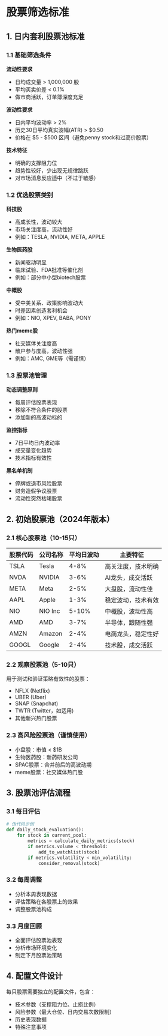 # 股票筛选标准

## 1. 日内套利股票池标准

### 1.1 基础筛选条件

**流动性要求**
- 日均成交量 > 1,000,000 股
- 平均买卖价差 < 0.1%
- 做市商活跃，订单簿深度充足

**波动性要求**
- 日内平均波动率 > 2%
- 历史30日平均真实波幅(ATR) > $0.50
- 价格在 $5 - $500 区间（避免penny stock和过高价股票）

**技术特征**
- 明确的支撑阻力位
- 趋势性较好，少出现无规律跳跃
- 对市场消息反应适中（不过于敏感）

### 1.2 优选股票类别

**科技股**
- 高成长性，波动较大
- 市场关注度高，流动性好
- 例如：TESLA, NVIDIA, META, APPLE

**生物医药股**
- 新闻驱动明显
- 临床试验、FDA批准等催化剂
- 例如：部分中小型biotech股票

**中概股**
- 受中美关系、政策影响波动大
- 时差因素创造套利机会
- 例如：NIO, XPEV, BABA, PONY

**热门meme股**
- 社交媒体关注度高
- 散户参与度高，波动性强
- 例如：AMC, GME等（需谨慎）

### 1.3 股票池管理

**动态调整原则**
- 每周评估股票表现
- 移除不符合条件的股票
- 添加新的高波动标的

**监控指标**
- 7日平均日内波动率
- 成交量变化趋势
- 技术指标有效性

**黑名单机制**
- 停牌或退市风险股票
- 财务造假争议股票
- 流动性突然枯竭股票

## 2. 初始股票池（2024年版本）

### 2.1 核心股票池（10-15只）

| 股票代码 | 公司名称 | 平均日波动 | 主要特征 |
|---------|---------|-----------|----------|
| TSLA | Tesla | 4-8% | 高关注度，技术明确 |
| NVDA | NVIDIA | 3-6% | AI龙头，成交活跃 |
| META | Meta | 2-5% | 大盘股，流动性佳 |
| AAPL | Apple | 1-3% | 稳定波动，技术有效 |
| NIO | NIO Inc | 5-10% | 中概股，波动性高 |
| AMD | AMD | 3-7% | 半导体，跟随性强 |
| AMZN | Amazon | 2-4% | 电商龙头，稳定性好 |
| GOOGL | Google | 2-4% | 技术股，成交活跃 |

### 2.2 观察股票池（5-10只）

用于测试和验证策略有效性的股票：
- NFLX (Netflix)
- UBER (Uber)
- SNAP (Snapchat)
- TWTR (Twitter，如适用)
- 其他新兴热门股票

### 2.3 高风险股票池（谨慎使用）

- 小盘股：市值 < $1B
- 生物医药股：新药研发公司
- SPAC股票：合并前后的高波动期
- meme股票：社交媒体热门股

## 3. 股票池评估流程

### 3.1 每日评估
```python
# 伪代码示例
def daily_stock_evaluation():
    for stock in current_pool:
        metrics = calculate_daily_metrics(stock)
        if metrics.volume < threshold:
            add_to_watchlist(stock)
        if metrics.volatility < min_volatility:
            consider_removal(stock)
```

### 3.2 每周调整
- 分析本周表现数据
- 评估策略在各股票上的效果
- 调整股票池构成

### 3.3 月度回顾
- 全面评估股票池表现
- 分析市场环境变化
- 制定下月股票池策略

## 4. 配置文件设计

每只股票需要独立的配置文件，包含：
- 技术参数（支撑阻力位、止损比例）
- 风险参数（最大仓位、日内交易次数限制）
- 历史表现数据
- 特殊注意事项 